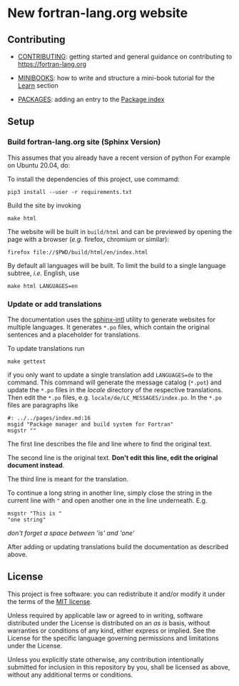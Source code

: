 # New fortran-lang.org website

## Contributing

* [CONTRIBUTING](./CONTRIBUTING.md): getting started and general guidance on contributing to <https://fortran-lang.org>

* [MINIBOOKS](./MINIBOOKS.md): how to write and structure a mini-book tutorial for the [Learn](https://fortran-lang.org/learn) section

* [PACKAGES](./PACKAGES.md): adding an entry to the [Package index](https://fortran-lang.org/packages)

## Setup

### Build fortran-lang.org site (Sphinx Version)

This assumes that you already have a recent version of python
For example on Ubuntu 20.04, do:

To install the dependencies of this project, use commamd:

```
pip3 install --user -r requirements.txt
```

Build the site by invoking

```
make html
```

The website will be built in `build/html` and can be previewed by opening the page with a browser (*e.g.* firefox, chromium or similar):

```
firefox file://$PWD/build/html/en/index.html
```

By default all languages will be built.
To limit the build to a single language subtree, *i.e.* English, use

```
make html LANGUAGES=en
```

### Update or add translations

The documentation uses the
[sphinx-intl](https://sphinx-intl.readthedocs.io/en/master/quickstart.html)
utility to generate websites for multiple languages.
It generates `*.po` files,
which contain the original sentences and a placeholder for translations.

To update translations run

```
make gettext
```

if you only want to update a single translation add `LANGUAGES=de` to the command.
This command will generate the message catalog (`*.pot`) and update the `*.po` files in the *locale* directory of the respective translations.
Then edit the `*.po` files,
e.g. `locale/de/LC_MESSAGES/index.po`.
In the `*.po` files are paragraphs like
```po
#: ../../pages/index.md:16
msgid "Package manager and build system for Fortran"
msgstr ""
```

The first line describes the file and line where to find the original text.

The second line is the original text.
**Don't edit this line, edit the original document instead**.

The third line is meant for the translation.

To continue a long string in another line,
simply close the string in the current line with `"`
and open another one in the line underneath. E.g.
```
msgstr "This is "
"one string"
```
*don't forget a space between 'is' and 'one'*

After adding or updating translations
build the documentation as described above.

## License

This project is free software: you can redistribute it and/or modify it under the terms of the [MIT license](LICENSE).

Unless required by applicable law or agreed to in writing, software distributed under the License is distributed on an _as is_ basis, without warranties or conditions of any kind, either express or implied. See the License for the specific language governing permissions and limitations under the License.

Unless you explicitly state otherwise, any contribution intentionally submitted for inclusion in this repository by you, shall be licensed as above, without any additional terms or conditions.
